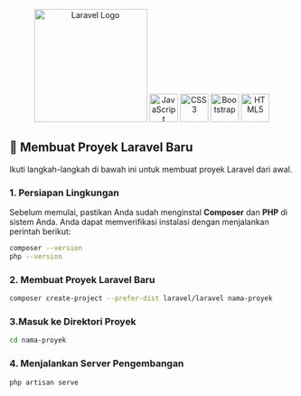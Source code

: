 

<p align="center">
  <img src="https://raw.githubusercontent.com/laravel/art/master/logo-lockup/5%20SVG/2%20CMYK/1%20Full%20Color/laravel-logolockup-cmyk-red.svg" width="200" alt="Laravel Logo" />
  <img src="https://cdn.jsdelivr.net/gh/devicons/devicon/icons/javascript/javascript-original.svg" alt="JavaScript" width="50px" />
  <img src="https://cdn.jsdelivr.net/gh/devicons/devicon/icons/css3/css3-original.svg" alt="CSS3" width="50px" />
  <img src="https://cdn.jsdelivr.net/gh/devicons/devicon/icons/bootstrap/bootstrap-original.svg" alt="Bootstrap" width="50px" />
  <img src="https://cdn.jsdelivr.net/gh/devicons/devicon/icons/html5/html5-original.svg" alt="HTML5" width="50px" />
</p>

## 🚀 Membuat Proyek Laravel Baru

Ikuti langkah-langkah di bawah ini untuk membuat proyek Laravel dari awal.

### 1. Persiapan Lingkungan
Sebelum memulai, pastikan Anda sudah menginstal **Composer** dan **PHP** di sistem Anda. Anda dapat memverifikasi instalasi dengan menjalankan perintah berikut:

```bash
composer --version
php --version
```
### 2. Membuat Proyek Laravel Baru
   ```bash
   composer create-project --prefer-dist laravel/laravel nama-proyek
   ```
### 3.Masuk ke Direktori Proyek
   ```bash
   cd nama-proyek
   ```
### 4. Menjalankan Server Pengembangan
   ``` bash
   php artisan serve
   ```
   


